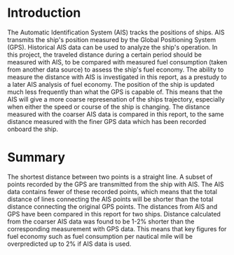 # Introduction
The Automatic Identification System (AIS) tracks the positions of ships. AIS transmits the ship's position measured by the Global Positioning System (GPS). Historical AIS data can be used to analyze the ship's operation. In this project, the traveled distance during a certain period should be measured with AIS, to be compared with measured fuel consumption (taken from another data source) to assess the ship's fuel economy. The ability to measure the distance with AIS is investigated in this report, as a prestudy to a later AIS analysis of fuel economy. The position of the ship is updated much less frequently than what the GPS is capable of. This means that the AIS will give a more coarse represenation of the ships trajectory, especially when either the speed or course of the ship is changing. The distance measured with the coarser AIS data is compared in this report, to the same distance measured with the finer GPS data which has been recorded onboard the ship.

# Summary
The shortest distance between two points is a straight line. A subset of points recorded by the GPS are transmitted from the ship with AIS. The AIS data contains fewer of these recorded points, which means that the total distance of lines connecting the AIS points will be shorter than the total distance connecting the original GPS points. The distances from AIS and GPS have been compared in this report for two ships. Distance calculated from the coarser AIS data was found to be 1-2% shorter than the corresponding measurement with GPS data. This means that key figures for fuel economy such as fuel consumption per nautical mile will be overpredicted up to 2% if AIS data is used.   


